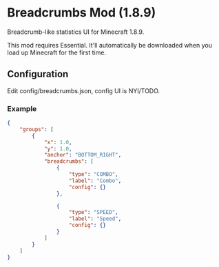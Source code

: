 # Breadcrumbs Mod (1.8.9)

Breadcrumb-like statistics UI for Minecraft 1.8.9.

This mod requires Essential. It'll automatically be downloaded when you load up Minecraft for the first time.

## Configuration

Edit config/breadcrumbs.json, config UI is NYI/TODO.

### Example

```json
{
	"groups": [
		{
			"x": 1.0,
			"y": 1.0,
			"anchor": "BOTTOM_RIGHT",
			"breadcrumbs": [
				{
					"type": "COMBO",
					"label": "Combo",
					"config": {}
				},

				{
					"type": "SPEED",
					"label": "Speed",
					"config": {}
				}
			]
		}
	]
}
```